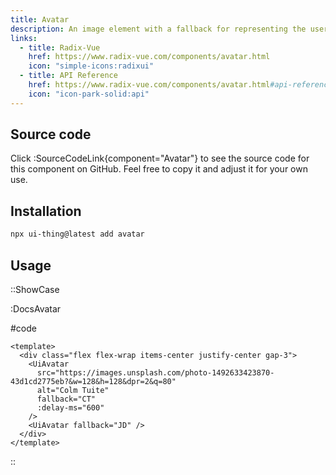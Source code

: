 ```yaml
---
title: Avatar
description: An image element with a fallback for representing the user.
links:
  - title: Radix-Vue
    href: https://www.radix-vue.com/components/avatar.html
    icon: "simple-icons:radixui"
  - title: API Reference
    href: https://www.radix-vue.com/components/avatar.html#api-reference
    icon: "icon-park-solid:api"
---
```


## Source code

Click :SourceCodeLink{component="Avatar"} to see the source code for this component on GitHub. Feel free to copy it and adjust it for your own use.

## Installation

```bash
npx ui-thing@latest add avatar
```

## Usage

::ShowCase

:DocsAvatar

#code

<!-- automd:file src="../../app/components/content/Docs/Avatar/DocsAvatar.vue" code lang="vue" -->

```vue [DocsAvatar.vue]
<template>
  <div class="flex flex-wrap items-center justify-center gap-3">
    <UiAvatar
      src="https://images.unsplash.com/photo-1492633423870-43d1cd2775eb?&w=128&h=128&dpr=2&q=80"
      alt="Colm Tuite"
      fallback="CT"
      :delay-ms="600"
    />
    <UiAvatar fallback="JD" />
  </div>
</template>
```

<!-- /automd -->

::
